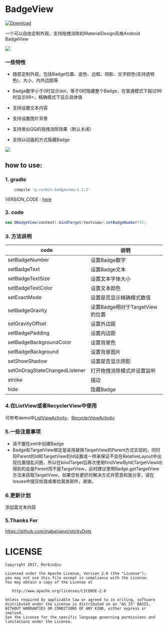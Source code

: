 # BadgeView
[ ![Download](https://api.bintray.com/packages/qstumn/maven/badgeview/images/download.svg) ](https://bintray.com/qstumn/maven/badgeview/_latestVersion)

一个可以自由定制外观、支持拖拽消除的MaterialDesign风格Android BadgeView

![](https://github.com/qstumn/BadgeView/blob/master/demo.png?raw=true)

### 一些特性
* 随意定制外观，包括Badge位置、底色、边框、阴影、文字颜色(支持透明色)、大小、内外边距等

* Badge数字小于0时显示dot，等于0时隐藏整个Badge，在普通模式下超过99时显示99+，精确模式下显示具体值

* 支持设置文本内容

* 支持设置图片背景

* 支持类似QQ的拖拽消除效果（默认关闭）

* 支持以动画的方式隐藏Badge

![](https://github.com/qstumn/BadgeView/blob/master/demo_gif.gif?raw=true)

## how to use:
### 1. gradle
```groovy
    compile 'q.rorbin:badgeview:1.1.2'
```
VERSION_CODE : [here](https://github.com/qstumn/BadgeView/releases)

### 2. code
```java
new QBadgeView(context).bindTarget(textview).setBadgeNumber(5);
```    

### 3. 方法说明
  code | 说明
  --- | ---
setBadgeNumber | 设置Badge数字
setBadgeText | 设置Badge文本
setBadgeTextSize | 设置文本字体大小
setBadgeTextColor | 设置文本颜色
setExactMode | 设置是否显示精确模式数值
setBadgeGravity | 设置Badge相对于TargetView的位置
setGravityOffset | 设置外边距
setBadgePadding | 设置内边距
setBadgeBackgroundColor | 设置背景色
setBadgeBackground | 设置背景图片
setShowShadow | 设置是否显示阴影
setOnDragStateChangedListener | 打开拖拽消除模式并设置监听
stroke | 描边
hide | 隐藏Badge

### 4.在ListView或者RecyclerView中使用
可参考demo中[ListViewActivity](https://github.com/qstumn/BadgeView/blob/master/app/src/main/java/q/rorbin/badgeviewdemo/ListViewActivity.java)、[RecyclerViewActivity](https://github.com/qstumn/BadgeView/blob/master/app/src/main/java/q/rorbin/badgeviewdemo/RecyclerViewActivity.java)

### 5.一些注意事项
* 请不要在xml中创建Badge
* Badge和TargetView绑定是采用替换TargetView的Parent方式实现的，同时将Parent的Id和TargetView的Id设置成一样来保证不会在RelativeLayout中出现位置错乱问题，所以在bindTarget后再次使用findViewById(TargetViewId)得到的会是Parent而不是TargetView，此时建议使用Badge.getTargetView方法来获取TargetView，如果您有更好的解决方式并愿意和我分享，请在Issues中提交给我或者给我发邮件，谢谢。

### 6.更新计划
添加富文本内容

### 5.Thanks For

https://github.com/mabeijianxi/stickyDots

# LICENSE
```
Copyright 2017, RorbinQiu

Licensed under the Apache License, Version 2.0 (the "License");
you may not use this file except in compliance with the License.
You may obtain a copy of the License at

   http://www.apache.org/licenses/LICENSE-2.0

Unless required by applicable law or agreed to in writing, software
distributed under the License is distributed on an "AS IS" BASIS,
WITHOUT WARRANTIES OR CONDITIONS OF ANY KIND, either express or implied.
See the License for the specific language governing permissions and
limitations under the License.
```
